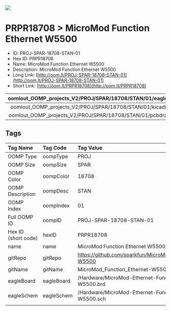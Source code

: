 


  
![][im]
# PRPR18708 > MicroMod Function Ethernet W5500

- ID: PROJ-SPAR-18708-STAN-01
- Hex ID: PRPR18708
- Name: MicroMod Function Ethernet W5500
- Description: MicroMod Function Ethernet W5500
- Long Link: [http://oom.lt/PROJ-SPAR-18708-STAN-01](http://oom.lt/PROJ-SPAR-18708-STAN-01)
- Short Link: [http://oom.lt/PRPR18708](http://oom.lt/PRPR18708)
  

|oomlout_OOMP_projects_V2/PROJ/SPAR/18708/STAN/01/eagleImage.png|oomlout_OOMP_projects_V2/PROJ/SPAR/18708/STAN/01/eagleSchemImage.png|oomlout_OOMP_projects_V2/PROJ/SPAR/18708/STAN/01/kicadPcb3dFront.png|oomlout_OOMP_projects_V2/PROJ/SPAR/18708/STAN/01/kicadPcb3dBack.png|
| :---: | :---: | :---: | :---: |
|oomlout_OOMP_projects_V2/PROJ/SPAR/18708/STAN/01/kicadPcb3d.png|oomlout_OOMP_projects_V2/PROJ/SPAR/18708/STAN/01/bomBack.png|oomlout_OOMP_projects_V2/PROJ/SPAR/18708/STAN/01/bomFront.png|oomlout_OOMP_projects_V2/PROJ/SPAR/18708/STAN/01/pcbdraw.svg|
|oomlout_OOMP_projects_V2/PROJ/SPAR/18708/STAN/01/pcbdrawBack.svg||||

## Tags
  

|Tag Name|Tag Code|Tag Value|
| :--- | :--- | :--- |
|OOMP Type|oompType|PROJ|
|OOMP Size|oompSize|SPAR|
|OOMP Color|oompColor|18708|
|OOMP Description|oompDesc|STAN|
|OOMP Index|oompIndex|01|
|Full OOMP ID|oompID|PROJ-SPAR-18708-STAN-01|
|Hex ID (short code)|hexID|PRPR18708|
|name|name|MicroMod Function Ethernet W5500|
|gitRepo|gitRepo|https://github.com/sparkfun/MicroMod_Function_Ethernet-W5500|
|gitName|gitName|MicroMod_Function_Ethernet-W5500|
|eagleBoard|eagleBoard|/Hardware/MicroMod-Ethernet-Function-Board-W5500.brd|
|eagleSchem|eagleSchem|/Hardware/MicroMod-Ethernet-Function-Board-W5500.sch|
||||



[im]: PROJ/SPAR/18708/STAN/01/kicadPcb3d_450.png
